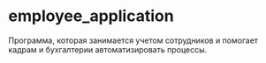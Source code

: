 # employee_application

Программа, которая занимается учетом сотрудников и помогает кадрам и бухгалтерии автоматизировать процессы.
